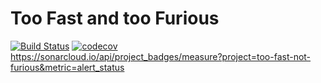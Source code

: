 # Too Fast and too Furious 
[![Build Status](https://travis-ci.org/Taken0711/TooFastNotFurious.svg?branch=master)](https://travis-ci.org/Taken0711/TooFastNotFurious)
[![codecov](https://codecov.io/gh/Taken0711/TooFastNotFurious/branch/master/graph/badge.svg)](https://codecov.io/gh/Taken0711/TooFastNotFurious)
https://sonarcloud.io/api/project_badges/measure?project=too-fast-not-furious&metric=alert_status
